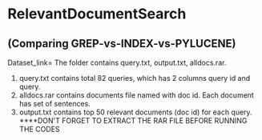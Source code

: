 # RelevantDocumentSearch
## (Comparing GREP-vs-INDEX-vs-PYLUCENE)
Dataset_link=
The folder contains query.txt, output.txt, alldocs.rar.
1. query.txt contains total 82 queries, which has 2 columns query id and query.
2. alldocs.rar contains documents file named with doc id. Each document has set of sentences.
3. output.txt contains top 50 relevant documents (doc id) for each query.<br>
****DON'T FORGET TO EXTRACT THE RAR FILE BEFORE RUNNING THE CODES

##

